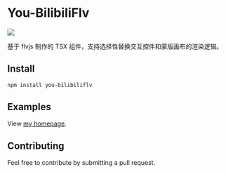 # You-BilibiliFlv

![](https://img.shields.io/badge/npm-v1.0.1-brightgreen)

基于 flvjs 制作的 TSX 组件，支持选择性替换交互控件和蒙版画布的渲染逻辑。



## Install

```powershell
npm install you-bilibiliflv
```



## Examples

View [my homepage](https://antoineyang.github.io/#/product/000003). 



## Contributing

Feel free to contribute by submitting a pull request.